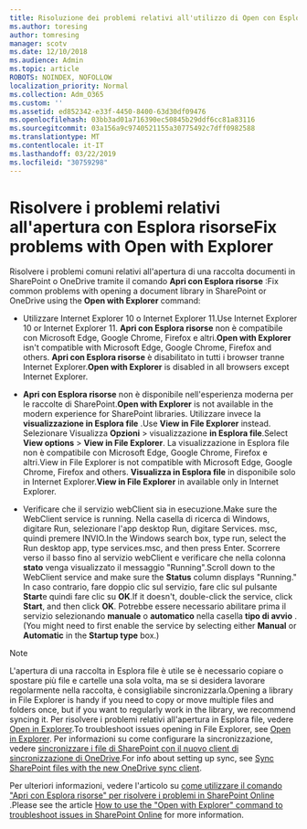 ```yaml
---
title: Risoluzione dei problemi relativi all'utilizzo di Open con Esplora risorse
ms.author: toresing
author: tomresing
manager: scotv
ms.date: 12/10/2018
ms.audience: Admin
ms.topic: article
ROBOTS: NOINDEX, NOFOLLOW
localization_priority: Normal
ms.collection: Adm_O365
ms.custom: ''
ms.assetid: ed852342-e33f-4450-8400-63d30df09476
ms.openlocfilehash: 03bb3ad01a716390ec50845b29ddf6cc81a83116
ms.sourcegitcommit: 03a156a9c9740521155a30775492c7dff0982588
ms.translationtype: MT
ms.contentlocale: it-IT
ms.lasthandoff: 03/22/2019
ms.locfileid: "30759298"
---
```

# <a name="fix-problems-with-open-with-explorer"></a><span data-ttu-id="3a62b-102">Risolvere i problemi relativi all'apertura con Esplora risorse</span><span class="sxs-lookup"><span data-stu-id="3a62b-102">Fix problems with Open with Explorer</span></span>

<span data-ttu-id="3a62b-103">Risolvere i problemi comuni relativi all'apertura di una raccolta documenti in SharePoint o OneDrive tramite il comando **Apri con Esplora risorse** :</span><span class="sxs-lookup"><span data-stu-id="3a62b-103">Fix common problems with opening a document library in SharePoint or OneDrive using the **Open with Explorer** command:</span></span> 
  
- <span data-ttu-id="3a62b-104">Utilizzare Internet Explorer 10 o Internet Explorer 11.</span><span class="sxs-lookup"><span data-stu-id="3a62b-104">Use Internet Explorer 10 or Internet Explorer 11.</span></span> <span data-ttu-id="3a62b-105">**Apri con Esplora risorse** non è compatibile con Microsoft Edge, Google Chrome, Firefox e altri.</span><span class="sxs-lookup"><span data-stu-id="3a62b-105">**Open with Explorer** isn't compatible with Microsoft Edge, Google Chrome, Firefox and others.</span></span> <span data-ttu-id="3a62b-106">**Apri con Esplora risorse** è disabilitato in tutti i browser tranne Internet Explorer.</span><span class="sxs-lookup"><span data-stu-id="3a62b-106">**Open with Explorer** is disabled in all browsers except Internet Explorer.</span></span> 
    
- <span data-ttu-id="3a62b-107">**Apri con Esplora risorse** non è disponibile nell'esperienza moderna per le raccolte di SharePoint.</span><span class="sxs-lookup"><span data-stu-id="3a62b-107">**Open with Explorer** is not available in the modern experience for SharePoint libraries.</span></span> <span data-ttu-id="3a62b-108">Utilizzare invece la **visualizzazione in Esplora file** .</span><span class="sxs-lookup"><span data-stu-id="3a62b-108">Use **View in File Explorer** instead.</span></span> <span data-ttu-id="3a62b-109">Selezionare Visualizza **Opzioni** \> visualizzazione **in Esplora file**.</span><span class="sxs-lookup"><span data-stu-id="3a62b-109">Select **View options** \> **View in File Explorer**.</span></span> <span data-ttu-id="3a62b-110">La visualizzazione in Esplora file non è compatibile con Microsoft Edge, Google Chrome, Firefox e altri.</span><span class="sxs-lookup"><span data-stu-id="3a62b-110">View in File Explorer is not compatible with Microsoft Edge, Google Chrome, Firefox and others.</span></span> <span data-ttu-id="3a62b-111">**Visualizza in Esplora file** in disponibile solo in Internet Explorer.</span><span class="sxs-lookup"><span data-stu-id="3a62b-111">**View in File Explorer** in available only in Internet Explorer.</span></span> 
    
- <span data-ttu-id="3a62b-112">Verificare che il servizio webClient sia in esecuzione.</span><span class="sxs-lookup"><span data-stu-id="3a62b-112">Make sure the WebClient service is running.</span></span> <span data-ttu-id="3a62b-113">Nella casella di ricerca di Windows, digitare Run, selezionare l'app desktop Run, digitare Services. msc, quindi premere INVIO.</span><span class="sxs-lookup"><span data-stu-id="3a62b-113">In the Windows search box, type run, select the Run desktop app, type services.msc, and then press Enter.</span></span> <span data-ttu-id="3a62b-114">Scorrere verso il basso fino al servizio webClient e verificare che nella colonna **stato** venga visualizzato il messaggio "Running".</span><span class="sxs-lookup"><span data-stu-id="3a62b-114">Scroll down to the WebClient service and make sure the **Status** column displays "Running."</span></span> <span data-ttu-id="3a62b-115">In caso contrario, fare doppio clic sul servizio, fare clic sul pulsante **Start**e quindi fare clic su **OK**.</span><span class="sxs-lookup"><span data-stu-id="3a62b-115">If it doesn't, double-click the service, click **Start**, and then click **OK**.</span></span> <span data-ttu-id="3a62b-116">Potrebbe essere necessario abilitare prima il servizio selezionando **manuale** o **automatico** nella casella **tipo di avvio** .</span><span class="sxs-lookup"><span data-stu-id="3a62b-116">(You might need to first enable the service by selecting either **Manual** or **Automatic** in the **Startup type** box.)</span></span> 
    
> [!NOTE]
> <span data-ttu-id="3a62b-117">L'apertura di una raccolta in Esplora file è utile se è necessario copiare o spostare più file e cartelle una sola volta, ma se si desidera lavorare regolarmente nella raccolta, è consigliabile sincronizzarla.</span><span class="sxs-lookup"><span data-stu-id="3a62b-117">Opening a library in File Explorer is handy if you need to copy or move multiple files and folders once, but if you want to regularly work in the library, we recommend syncing it.</span></span> <span data-ttu-id="3a62b-118">Per risolvere i problemi relativi all'apertura in Esplora file, vedere [Open in Explorer](https://go.microsoft.com/fwlink/?linkid=871665).</span><span class="sxs-lookup"><span data-stu-id="3a62b-118">To troubleshoot issues opening in File Explorer, see [Open in Explorer](https://go.microsoft.com/fwlink/?linkid=871665).</span></span> <span data-ttu-id="3a62b-119">Per informazioni su come configurare la sincronizzazione, vedere [sincronizzare i file di SharePoint con il nuovo client di sincronizzazione di OneDrive](https://go.microsoft.com/fwlink/?linkid=871666).</span><span class="sxs-lookup"><span data-stu-id="3a62b-119">For info about setting up sync, see [Sync SharePoint files with the new OneDrive sync client](https://go.microsoft.com/fwlink/?linkid=871666).</span></span>
  
<span data-ttu-id="3a62b-120">Per ulteriori informazioni, vedere l'articolo su [come utilizzare il comando "Apri con Esplora risorse" per risolvere i problemi in SharePoint Online](https://support.office.com/article/How-to-use-the-Open-with-Explorer-command-to-troubleshoot-issues-in-SharePoint-Online-87155331-0c92-4224-a4c1-da5c21c4ade4) .</span><span class="sxs-lookup"><span data-stu-id="3a62b-120">Please see the article [How to use the "Open with Explorer" command to troubleshoot issues in SharePoint Online](https://support.office.com/article/How-to-use-the-Open-with-Explorer-command-to-troubleshoot-issues-in-SharePoint-Online-87155331-0c92-4224-a4c1-da5c21c4ade4) for more information.</span></span> 
  

